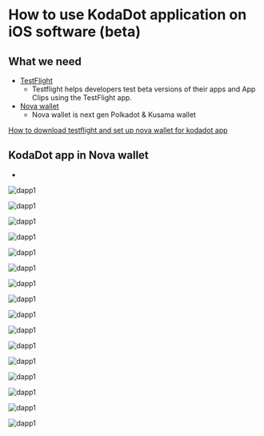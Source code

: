 # How to use KodaDot application on iOS software (beta)

## What we need

- [TestFlight](https://testflight.apple.com/) 
    - Testflight helps developers test beta versions of their apps and App Clips using the TestFlight app.
- [Nova wallet](https://novawallet.io/) 
    - Nova wallet is next gen Polkadot & Kusama wallet

[How to download testflight and set up nova wallet for kodadot app](how-to-testflight-and-nova-setup.md)

## KodaDot app in Nova wallet

- 
![dapp1](/novawallet-kodadot-dapp/nova_2520.png)



![dapp1](/novawallet-kodadot-dapp/nova_2521.png)



![dapp1](/novawallet-kodadot-dapp/nova_2522.png)



![dapp1](/novawallet-kodadot-dapp/nova_2523.png)



![dapp1](/novawallet-kodadot-dapp/nova_2524.png)



![dapp1](/novawallet-kodadot-dapp/nova_2525.png)



![dapp1](/novawallet-kodadot-dapp/nova_2526.png)



![dapp1](/novawallet-kodadot-dapp/nova_2527.png)



![dapp1](/novawallet-kodadot-dapp/nova_2528.png)



![dapp1](/novawallet-kodadot-dapp/nova_2529.png)



![dapp1](/novawallet-kodadot-dapp/nova_2530.png)




![dapp1](/novawallet-kodadot-dapp/nova_2531.png)



![dapp1](/novawallet-kodadot-dapp/nova_2532.png)



![dapp1](/novawallet-kodadot-dapp/nova_2533.png)



![dapp1](/novawallet-kodadot-dapp/nova_2534.png)



![dapp1](/novawallet-kodadot-dapp/nova_2535.png)






